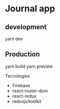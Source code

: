 # Journal app

## development
yarn dev

## Production
yarn build
yarn preview


Tecnologies
`
* Firebase
* react-router-dom
* react-redux
* reduxjs/toolkit
`